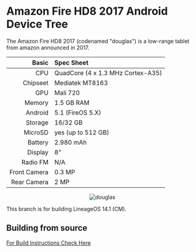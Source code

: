 # Amazon Fire HD8 2017 Android Device Tree

The Amazon Fire HD8 2017 (codenamed "douglas") is a low-range tablet from amazon announced in 2017.

Basic   | Spec Sheet
-------:|:--------------------------------------------------
CPU     | QuadCore (4 x 1.3 MHz Cortex-A35)
Chipseet| Mediatek MT8163
GPU     | Mali 720
Memory  | 1.5 GB RAM
Android | 5.1 (FireOS 5.X)
Storage | 16/32 GB
MicroSD | yes (up to 512 GB)
Battery | 2.980 mAh
Display | 8"
Radio FM| N/A
Front Camera  | 0.3 MP
Rear Camera  | 2 MP

<p align="center">
  <img src="https://www.pikpng.com/pngl/b/347-3474224_amazon-fire-hd-8-amazon-fire-7-tablet.png" alt="douglas"/>
</p>

This branch is for building LineageOS 14.1 (CM).

## Building from source
[For Build Instructions Check Here](https://github.com/douglas-development/android_vendor_amazon_douglas/blob/cm-14.1/BUILDING.md)


